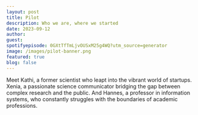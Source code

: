 ```yaml
---
layout: post
title: Pilot
description: Who we are, where we started
date: 2023-09-12 
author: 
guest: 
spotifyepisode: 0GXtTfTmLjvOUSxM25g4WQ?utm_source=generator
image: /images/pilot-banner.png
featured: true
blog: false
---
```


Meet Kathi, a former scientist who leapt into the vibrant world of startups.
Xenia, a passionate science communicator bridging the gap between complex research and the public. And Hannes, a professor in information systems, who constantly struggles with the boundaries of academic professions.

